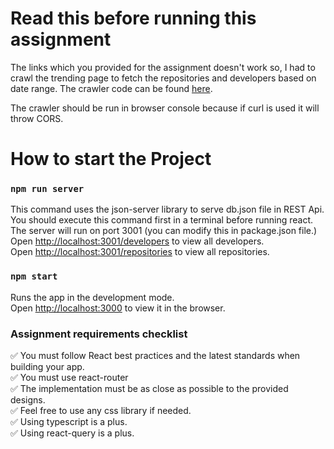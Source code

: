 # Read this before running this assignment

The links which you provided for the assignment doesn't work so, I had to crawl the trending page to fetch the repositories and developers based on date range.
The crawler code can be found [here](https://gist.github.com/mubarakn/2a7a0ed245dd86deac809603512455f6).

The crawler should be run in browser console because if curl is used it will throw CORS.

# How to start the Project

### `npm run server`
This command uses the json-server library to serve db.json file in REST Api.\
You should execute this command first in a terminal before running react. The server will run on port 3001 (you can modify this in package.json file.)\
Open [http://localhost:3001/developers](http://localhost:3001/developers) to view all developers.\
Open [http://localhost:3001/repositories](http://localhost:3001/repositories) to view all repositories.

### `npm start`

Runs the app in the development mode.\
Open [http://localhost:3000](http://localhost:3000) to view it in the browser.

### Assignment requirements checklist
:white_check_mark: You must follow React best practices and the latest standards when building your app.\
:white_check_mark: You must use react-router\
:white_check_mark: The implementation must be as close as possible to the provided designs.\
:white_check_mark: Feel free to use any css library if needed.\
:white_check_mark: Using typescript is a plus.\
:white_check_mark: Using react-query is a plus.
